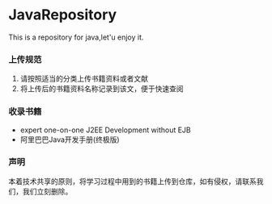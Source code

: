 # JavaRepository
This is a repository for java,let'u enjoy it.

### 上传规范 ###
1. 请按照适当的分类上传书籍资料或者文献
2. 将上传后的书籍资料名称记录到该文，便于快速查阅



### 收录书籍 ###
- expert one-on-one J2EE Development without EJB
- 阿里巴巴Java开发手册(终极版)



### 声明 ### 
本着技术共享的原则，将学习过程中用到的书籍上传到仓库，如有侵权，请联系我们，我们立刻删除。